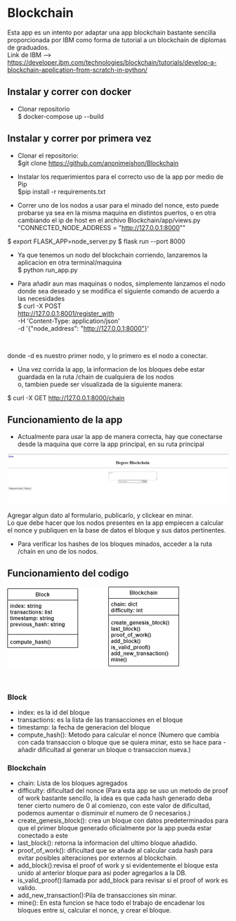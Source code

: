 # Blockchain
Esta app es un intento por adaptar una app blockchain bastante sencilla proporcionada por IBM como forma de tutorial a un blockchain de diplomas de graduados.
</br>Link de IBM  --> https://developer.ibm.com/technologies/blockchain/tutorials/develop-a-blockchain-application-from-scratch-in-python/

## Instalar y correr con docker
- Clonar repositorio </br>
$ docker-compose up --build

## Instalar y correr por primera vez
- Clonar el repositorio: </br>
$git clone https://github.com/anonimeishon/Blockchain </br>

- Instalar los requerimientos para el correcto uso de la app por medio de Pip </br>
$pip install -r requirements.txt </br>

- Correr uno de los nodos a usar para el minado del nonce, esto puede probarse ya sea en la misma maquina en distintos puertos, o en otra </br>
cambiando el ip de host en el archivo Blockchain/app/views.py </br>
"CONNECTED_NODE_ADDRESS = "http://127.0.0.1:8000"" </br>

$ export FLASK_APP=node_server.py
$ flask run --port 8000

- Ya que tenemos un nodo del blockchain corriendo, lanzaremos la aplicacion en otra terminal/maquina </br>
$ python run_app.py </br>

- Para añadir aun mas maquinas o nodos, simplemente lanzamos el nodo donde sea deseado y se modifica el siguiente comando de acuerdo a las necesidades </br>
$ curl -X POST \
  http://127.0.0.1:8001/register_with \
  -H 'Content-Type: application/json' \
  -d '{"node_address": "http://127.0.0.1:8000"}'
</br>

donde -d es nuestro primer nodo, y lo primero es el nodo a conectar. </br>

- Una vez corrida la app, la informacion de los bloques debe estar guardada en la ruta /chain de cualquiera de los nodos </br>
o, tambien puede ser visualizada de la siguiente manera: </br>

$ curl -X GET http://127.0.0.1:8000/chain
</br>

## Funcionamiento de la app


- Actualmente para usar la app de manera correcta, hay que conectarse desde la maquina que corre la app principal, en su ruta principal </br>

![](images/Annotation%202020-06-04%20003022.jpg)

Agregar algun dato al formulario, publicarlo, y clickear en minar. </br>
Lo que debe hacer que los nodos presentes en la app empiecen a calcular el nonce y publiquen en la base de datos el bloque y sus datos pertinentes. </br>

- Para verificar los hashes de los bloques minados, acceder a la ruta /chain en uno de los nodos.

## Funcionamiento del codigo

![](images/Untitled%20Diagram.png)

</br>

### Block </br>
- index: es la id del bloque </br>
- transactions: es la lista de las transacciones en el bloque </br>
- timestamp: la fecha de generacion del bloque </br>
- compute_hash(): Metodo para calcular el nonce (Numero que cambia con cada transaccion o bloque que se quiera minar, esto se hace para -añadir dificultad al generar un bloque o transaccion nueva.) </br>

### Blockchain </br>
- chain: Lista de los bloques agregados </br>
- difficulty: dificultad del nonce (Para esta app se uso un metodo de proof of work bastante sencillo, la idea es que cada hash generado deba tener cierto numero de 0 al comienzo, con este valor de dificultad, podemos aumentar o disminuir el numero de 0 necesarios.) </br>
- create_genesis_block(): crea un bloque con datos predeterminados para que el primer bloque generado oficialmente por la app pueda estar conectado a este  </br>
- last_block(): retorna la informacion del ultimo bloque añadido. </br>
- proof_of_work(): dificultad que se añade al calcular cada hash para evitar posibles alteraciones por externos al blockchain.
- add_block():revisa el proof of work y si evidentemente el bloque esta unido al anterior bloque para asi poder agregarlos a la DB.
- is_valid_proof():llamada por add_block para revisar si el proof of work es valido.
- add_new_transaction():Pila de transacciones sin minar.
- mine(): En esta funcion se hace todo el trabajo de encadenar los bloques entre si, calcular el nonce, y crear el bloque.
